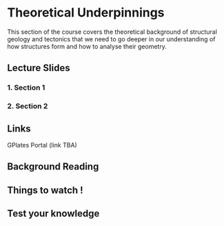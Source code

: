 # Theoretical Underpinnings

This section of the course covers the theoretical background of structural geology and tectonics that we need to go deeper in our understanding of how structures form and how to analyse their geometry.

## Lecture Slides 

### 1. Section 1 

<!--

<iframe src="../slideshows/Module-iii-Theory-1.reveal.html" title="Slideshow" width=100%, height=500, allowfullscreen></iframe>

-->

### 2. Section 2

<!--

<iframe src="../slideshows/Module-iii-Theory-2.reveal.html" title="Slideshow" width=100%, height=500, allowfullscreen></iframe>

-->


## Links

GPlates Portal (link TBA)

## Background Reading

## Things to watch !

## Test your knowledge 


